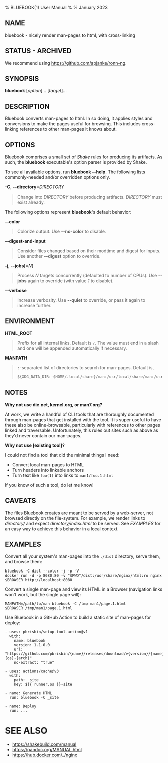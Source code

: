 % BLUEBOOK(1) User Manual
%
% January 2023

## NAME

bluebook - nicely render man-pages to html, with cross-linking

## STATUS - ARCHIVED

We recommend using https://github.com/apjanke/ronn-ng.

## SYNOPSIS

**bluebook** [*option*]... [*target*]...

## DESCRIPTION

Bluebook converts man-pages to html. In so doing, it applies styles and
conversions to make the pages useful for browsing. This includes cross-linking
references to other man-pages it knows about.

## OPTIONS

Bluebook comprises a small set of _Shake_ rules for producing its artifacts. As
such, the **bluebook** executable's option parser is provided by Shake.

To see all available options, run **bluebook --help**. The following lists
commonly-needed and/or overridden options only.

**\-C**, **\--directory**=_DIRECTORY_

> Change into _DIRECTORY_ before producing artifacts. _DIRECTORY_ must exist
> already.

The following options represent **bluebook**'s default behavior:

**\--color**

> Colorize output. Use **\--no-color** to disable.

**\--digest-and-input**

> Consider files changed based on their modtime and digest for inputs. Use
> another **\--digest** option to override.

**\-j**, **\--jobs**[=*N*]

> Process _N_ targets concurrently (defaulted to number of CPUs). Use
> **\--jobs** again to override (with value _1_ to disable).

**\--verbose**

> Increase verbosity. Use **\--quiet** to override, or pass it again to increase
> further.

## ENVIRONMENT

**HTML_ROOT**

> Prefix for all internal links. Default is `/`. The value must end in a slash
> and one will be appended automatically if necessary.

**MANPATH**

> `:`-separated list of directories to search for man-pages. Default is,
>
> ```
> ${XDG_DATA_DIR:-$HOME/.local/share}/man:/usr/local/share/man:/usr/share/man
> ```

## NOTES

**Why not use die.net, kernel.org, or man7.org?**

At work, we write a handful of CLI tools that are thoroughly documented through
man-pages that get installed with the tool. It is super useful to have these
also be online-browsable, particularly with references to other pages linked and
traversable. Unfortunately, this rules out sites such as above as they'd never
contain our man-pages.

**Why not use [existing tool]?**

I could not find a tool that did the minimal things I need:

- Convert local man-pages to HTML
- Turn headers into linkable anchors
- Turn text like `foo(1)` into links to `man1/foo.1.html`

If you know of such a tool, do let me know!

## CAVEATS

The files Bluebook creates are meant to be served by a web-server, not browsed
directly on the file-system. For example, we render links to _directory/_ and
expect _directory/index.html_ to be served. See _EXAMPLES_ for an easy way to
achieve this behavior in a local context.

## EXAMPLES

Convert all your system's man-pages into the `./dist` directory, serve them, and
browse them:

```
bluebook -C dist --color -j -p -V
docker run -d -p 8080:80 -v "$PWD"/dist:/usr/share/nginx/html:ro nginx
$BROWSER http://localhost:8080
```

Convert a single man-page and view its HTML in a Browser (navigation links won't
work, but the single page will):

```
MANPATH=/path/to/man bluebook -C /tmp man1/page.1.html
$BROWSER /tmp/man1/page.1.html
```

Use Bluebook in a GitHub Action to build a static site of man-pages for deploy:

```
- uses: pbrisbin/setup-tool-action@v1
  with:
    name: bluebook
    version: 1.1.0.0
    url: "https://github.com/pbrisbin/{name}/releases/download/v{version}/{name}-{os}-{arch}"
    no-extract: "true"

- uses: actions/cache@v3
  with:
    path: _site
    key: ${{ runner.os }}-site

- name: Generate HTML
  run: bluebook -C _site

- name: Deploy
  run: ...
```

# SEE ALSO

- https://shakebuild.com/manual
- https://pandoc.org/MANUAL.html
- https://hub.docker.com/_/nginx
